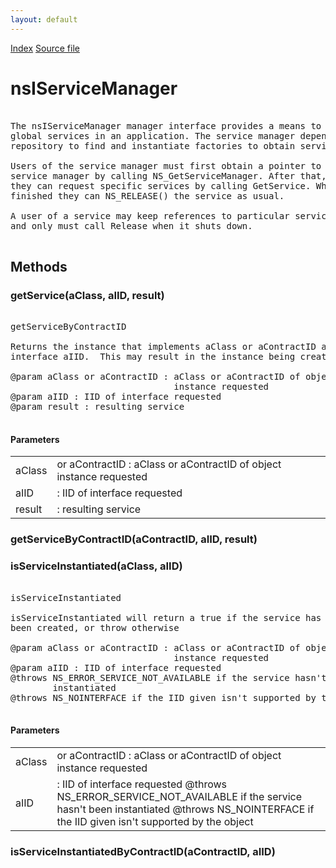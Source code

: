 ```yaml
---
layout: default
---
```

<div id='links'><a href="../index.html">Index</a>
<a href="http://dxr.mozilla.org/mozilla-central/source/xpcom/components/nsIServiceManager.idl">Source file</a>
</div>

# nsIServiceManager #
<pre>  
The nsIServiceManager manager interface provides a means to obtain  
global services in an application. The service manager depends on the   
repository to find and instantiate factories to obtain services.  
  
Users of the service manager must first obtain a pointer to the global  
service manager by calling NS_GetServiceManager. After that,   
they can request specific services by calling GetService. When they are  
finished they can NS_RELEASE() the service as usual.  
  
A user of a service may keep references to particular services indefinitely  
and only must call Release when it shuts down.  
  
</pre>
## Methods ##

### getService(aClass, aIID, result) ###
<pre>  
getServiceByContractID  
  
Returns the instance that implements aClass or aContractID and the  
interface aIID.  This may result in the instance being created.  
  
@param aClass or aContractID : aClass or aContractID of object   
                               instance requested  
@param aIID : IID of interface requested  
@param result : resulting service   
  
</pre>
#### Parameters ####

<table>

<tr>
<td>aClass</td>
<td>or aContractID : aClass or aContractID of object   
                               instance requested  
</td>
</tr>

<tr>
<td>aIID</td>
<td>: IID of interface requested  
</td>
</tr>

<tr>
<td>result</td>
<td>: resulting service   
</td>
</tr>

</table>

### getServiceByContractID(aContractID, aIID, result) ###

### isServiceInstantiated(aClass, aIID) ###
<pre>  
isServiceInstantiated  
  
isServiceInstantiated will return a true if the service has already  
been created, or throw otherwise  
  
@param aClass or aContractID : aClass or aContractID of object   
                               instance requested  
@param aIID : IID of interface requested  
@throws NS_ERROR_SERVICE_NOT_AVAILABLE if the service hasn't been   
        instantiated  
@throws NS_NOINTERFACE if the IID given isn't supported by the object  
  
</pre>
#### Parameters ####

<table>

<tr>
<td>aClass</td>
<td>or aContractID : aClass or aContractID of object   
                               instance requested  
</td>
</tr>

<tr>
<td>aIID</td>
<td>: IID of interface requested  
@throws NS_ERROR_SERVICE_NOT_AVAILABLE if the service hasn't been   
        instantiated  
@throws NS_NOINTERFACE if the IID given isn't supported by the object  
</td>
</tr>

</table>

### isServiceInstantiatedByContractID(aContractID, aIID) ###
